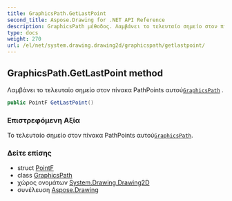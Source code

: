 ```yaml
---
title: GraphicsPath.GetLastPoint
second_title: Aspose.Drawing for .NET API Reference
description: GraphicsPath μέθοδος. Λαμβάνει το τελευταίο σημείο στον πίνακα PathPoints αυτούGraphicsPath .
type: docs
weight: 270
url: /el/net/system.drawing.drawing2d/graphicspath/getlastpoint/
---
```

## GraphicsPath.GetLastPoint method

Λαμβάνει το τελευταίο σημείο στον πίνακα PathPoints αυτού[`GraphicsPath`](../) .

```csharp
public PointF GetLastPoint()
```

### Επιστρεφόμενη Αξία

Το τελευταίο σημείο στον πίνακα PathPoints αυτού[`GraphicsPath`](../).

### Δείτε επίσης

* struct [PointF](../../../system.drawing/pointf/)
* class [GraphicsPath](../)
* χώρος ονομάτων [System.Drawing.Drawing2D](../../graphicspath/)
* συνέλευση [Aspose.Drawing](../../../)


